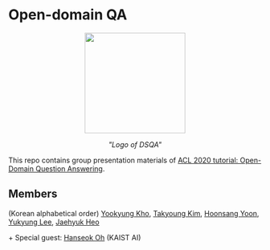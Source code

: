 # Open-domain QA
<p align="center"><img src="https://user-images.githubusercontent.com/38049006/151082971-28a58e31-4497-48af-8132-64c37164779b.png"  width="200" height="200"></p>
<p align="center"><i>"Logo of DSQA"</i></p>

This repo contains group presentation materials of [ACL 2020 tutorial: Open-Domain Question Answering](https://github.com/danqi/acl2020-openqa-tutorial).


## Members
(Korean alphabetical order) [Yookyung Kho](https://github.com/yookyungkho), [Takyoung Kim](https://github.com/youngerous), [Hoonsang Yoon](https://github.com/Hoonst), [Yukyung Lee](https://github.com/yukyunglee), [Jaehyuk Heo](https://github.com/TooTouch)

\+ Special guest: [Hanseok Oh](https://github.com/hanseokOh) (KAIST AI)
